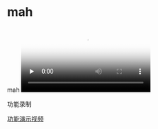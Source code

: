 # mah
mah
    <video id="video" controls="" preload="none" poster="http://media.w3.org/2010/05/sintel/poster.png">
      <source id="mp4" src="http://file.jplayer.top/screencapture-1517453739627.mp4" type="video/mp4">
      <p>功能录制</p>
    </video>

[功能演示视频](http://file.jplayer.top/screencapture-1517453739627.mp4)
